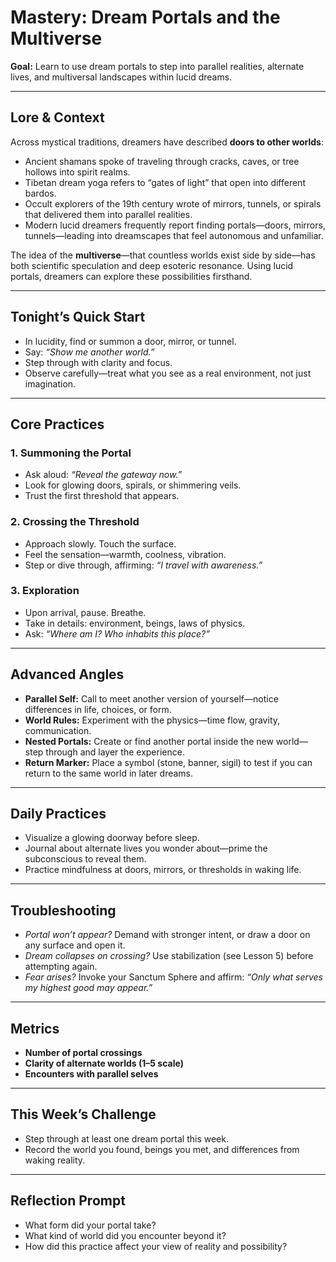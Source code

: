 


# Mastery: Dream Portals and the Multiverse

**Goal:** Learn to use dream portals to step into parallel realities, alternate lives, and multiversal landscapes within lucid dreams.

---

## Lore & Context
Across mystical traditions, dreamers have described **doors to other worlds**:
- Ancient shamans spoke of traveling through cracks, caves, or tree hollows into spirit realms.  
- Tibetan dream yoga refers to “gates of light” that open into different bardos.  
- Occult explorers of the 19th century wrote of mirrors, tunnels, or spirals that delivered them into parallel realities.  
- Modern lucid dreamers frequently report finding portals—doors, mirrors, tunnels—leading into dreamscapes that feel autonomous and unfamiliar.

The idea of the **multiverse**—that countless worlds exist side by side—has both scientific speculation and deep esoteric resonance. Using lucid portals, dreamers can explore these possibilities firsthand.

---

## Tonight’s Quick Start
- In lucidity, find or summon a door, mirror, or tunnel.  
- Say: *“Show me another world.”*  
- Step through with clarity and focus.  
- Observe carefully—treat what you see as a real environment, not just imagination.

---

## Core Practices

### 1. Summoning the Portal
- Ask aloud: *“Reveal the gateway now.”*  
- Look for glowing doors, spirals, or shimmering veils.  
- Trust the first threshold that appears.

### 2. Crossing the Threshold
- Approach slowly. Touch the surface.  
- Feel the sensation—warmth, coolness, vibration.  
- Step or dive through, affirming: *“I travel with awareness.”*

### 3. Exploration
- Upon arrival, pause. Breathe.  
- Take in details: environment, beings, laws of physics.  
- Ask: *“Where am I? Who inhabits this place?”*

---

## Advanced Angles
- **Parallel Self:** Call to meet another version of yourself—notice differences in life, choices, or form.  
- **World Rules:** Experiment with the physics—time flow, gravity, communication.  
- **Nested Portals:** Create or find another portal inside the new world—step through and layer the experience.  
- **Return Marker:** Place a symbol (stone, banner, sigil) to test if you can return to the same world in later dreams.

---

## Daily Practices
- Visualize a glowing doorway before sleep.  
- Journal about alternate lives you wonder about—prime the subconscious to reveal them.  
- Practice mindfulness at doors, mirrors, or thresholds in waking life.

---

## Troubleshooting
- *Portal won’t appear?* Demand with stronger intent, or draw a door on any surface and open it.  
- *Dream collapses on crossing?* Use stabilization (see Lesson 5) before attempting again.  
- *Fear arises?* Invoke your Sanctum Sphere and affirm: *“Only what serves my highest good may appear.”*

---

## Metrics
- **Number of portal crossings**  
- **Clarity of alternate worlds (1–5 scale)**  
- **Encounters with parallel selves**

---

## This Week’s Challenge
- Step through at least one dream portal this week.  
- Record the world you found, beings you met, and differences from waking reality.

---

## Reflection Prompt
- What form did your portal take?  
- What kind of world did you encounter beyond it?  
- How did this practice affect your view of reality and possibility?